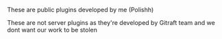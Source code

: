 These are public plugins developed by me (Polishh)

These are not server plugins as they're developed by Gitraft team and we dont want our work to be stolen
